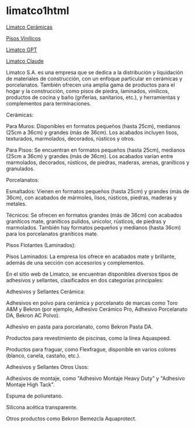 # limatco1html
[Limatco Cerámicas](https://limatco.cl/)

[Pisos Vinílicos](https://limatco.cl/categoria-producto/muros-y-pisos-vinilicos/pisos-vinilicos/)

[Limatco GPT](https://chatgpt.com/share/688d9505-b718-8009-98bd-50d3a32be666)

[Limatco Claude](https://claude.ai/share/e27c3a50-ce18-4bf2-a554-a5f613b97c61)


Limatco S.A. es una empresa que se dedica a la distribución y liquidación de materiales de construcción, con un enfoque particular en cerámicas y porcelanatos. También ofrecen una amplia gama de productos para el hogar y la construcción, como pisos de piedra, laminados, vinílicos, productos de cocina y baño (griferías, sanitarios, etc.), y herramientas y complementos para terminaciones.

Cerámicas: 

Para Muros: Disponibles en formatos pequeños (hasta 25cm), medianos (25cm a 36cm) y grandes (más de 36cm). Los acabados incluyen lisos, texturados, marmolados, decorados, rústicos y otros.

Para Pisos: Se encuentran en formatos pequeños (hasta 25cm), medianos (25cm a 36cm) y grandes (más de 36cm). Los acabados varían entre marmolados, decorados, rústicos, de piedras, maderas, arenas, graníticos y granulados.

Porcelanatos:

Esmaltados: Vienen en formatos pequeños (hasta 25cm) y grandes (más de 36cm), con acabados de mármoles, lisos, rústicos, piedras, maderas y metales.

Técnicos: Se ofrecen en formatos grandes (más de 36cm) con acabados graníticos mate, graníticos pulidos, unicolor, rústicos, de piedras y marmolados. También hay formatos pequeños y medianos (hasta 36cm) para los porcelanatos graníticos mate.

Pisos Flotantes (Laminados):

Pisos Laminados: La empresa los ofrece en acabados mate y brillante, además de una sección con accesorios y complementos.


En el sitio web de Limatco, se encuentran disponibles diversos tipos de adhesivos y sellantes, clasificados en dos categorías principales:

Adhesivos y Sellantes Cerámica:

Adhesivos en polvo para cerámica y porcelanato de marcas como Toro A&M y Bekron (por ejemplo, Adhesivo Cerámico Pro, Adhesivo Porcelanato DA, Bekron AC Polvo).

Adhesivo en pasta para porcelanato, como Bekron Pasta DA.

Productos para revestimiento de piscinas, como la línea Aquaspeed.

Productos para fraguar, como Flexfrague, disponible en varios colores (blanco, canela, castaño, etc.).

Adhesivos y Sellantes Otros Usos:

Adhesivos de montaje, como "Adhesivo Montaje Heavy Duty" y "Adhesivo Montaje High Tack".

Espuma de poliuretano.

Silicona acética transparente.

Otros productos como Bekron Bemezcla Aquaprotect.
